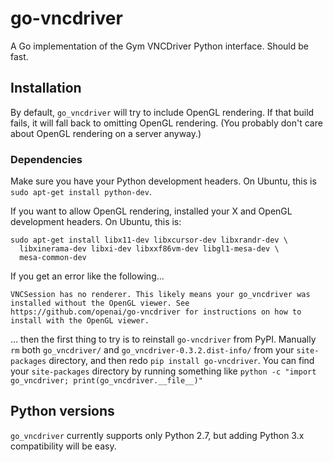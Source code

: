 # go-vncdriver

A Go implementation of the Gym VNCDriver Python interface. Should be
fast.

## Installation

By default, `go_vncdriver` will try to include OpenGL rendering. If
that build fails, it will fall back to omitting OpenGL rendering. (You
probably don't care about OpenGL rendering on a server anyway.)

### Dependencies

Make sure you have your Python development headers. On Ubuntu, this is
`sudo apt-get install python-dev`.

If you want to allow OpenGL rendering, installed your X and OpenGL
development headers. On Ubuntu, this is:

```
sudo apt-get install libx11-dev libxcursor-dev libxrandr-dev \
  libxinerama-dev libxi-dev libxxf86vm-dev libgl1-mesa-dev \
  mesa-common-dev
```

If you get an error like the following...
```
VNCSession has no renderer. This likely means your go_vncdriver was installed without the OpenGL viewer. See
https://github.com/openai/go-vncdriver for instructions on how to install with the OpenGL viewer.
```
... then the first
thing to try is to reinstall `go-vncdriver` from PyPI. Manually `rm` both `go_vncdriver/` and `go_vncdriver-0.3.2.dist-info/` from your
`site-packages` directory, and then redo `pip install go-vncdriver`. You can find your `site-packages` directory by running something like `python -c "import go_vncdriver; print(go_vncdriver.__file__)"`

## Python versions

`go_vncdriver` currently supports only Python 2.7, but adding Python
3.x compatibility will be easy.
